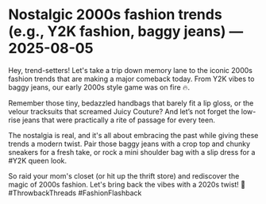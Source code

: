 # Nostalgic 2000s fashion trends (e.g., Y2K fashion, baggy jeans) — 2025-08-05

Hey, trend-setters! Let's take a trip down memory lane to the iconic 2000s fashion trends that are making a major comeback today. From Y2K vibes to baggy jeans, our early 2000s style game was on fire 🔥. 

Remember those tiny, bedazzled handbags that barely fit a lip gloss, or the velour tracksuits that screamed Juicy Couture? And let’s not forget the low-rise jeans that were practically a rite of passage for every teen. 

The nostalgia is real, and it's all about embracing the past while giving these trends a modern twist. Pair those baggy jeans with a crop top and chunky sneakers for a fresh take, or rock a mini shoulder bag with a slip dress for a #Y2K queen look. 

So raid your mom's closet (or hit up the thrift store) and rediscover the magic of 2000s fashion. Let's bring back the vibes with a 2020s twist! 🌟 #ThrowbackThreads #FashionFlashback